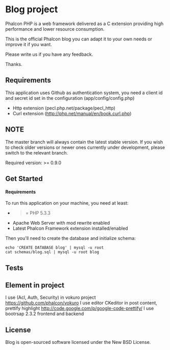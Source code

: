 Blog project
==========

Phalcon PHP is a web framework delivered as a C extension providing high
performance and lower resource consumption.

This is the official Phalcon blog you can adapt it to your own needs or improve it
if you want.

Please write us if you have any feedback.

Thanks.

Requirements
------------
This application uses Github as authentication system, you need a client id and secret id
set in the configuration (app/config/config.php)

* Http extension (pecl.php.net/package/pecl_http)
* Curl extension (http://php.net/manual/en/book.curl.php)

NOTE
----
The master branch will always contain the latest stable version. If you wish
to check older versions or newer ones currently under development, please
switch to the relevant branch.

Required version: >= 0.9.0

Get Started
-----------

#### Requirements

To run this application on your machine, you need at least:

* >= PHP 5.3.3
* Apache Web Server with mod rewrite enabled
* Latest Phalcon Framework extension installed/enabled

Then you'll need to create the database and initialize schema:

    echo 'CREATE DATABASE blog' | mysql -u root
    cat schemas/blog.sql | mysql -u root blog

Tests
-----
   
Element in project
------------------
I use (Acl, Auth, Security) in vokuro project https://github.com/phalcon/vokuro	
I use editor CKeditor in post content, prettify highlight http://code.google.com/p/google-code-prettify/
I use bootrsap 2.3.2 frontend and backend

License
-------
Blog is open-sourced software licensed under the New BSD License.
